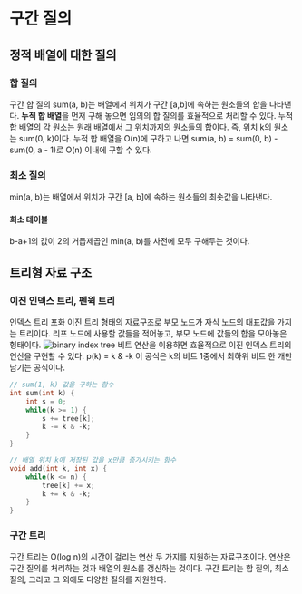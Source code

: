 # 구간 질의

## 정적 배열에 대한 질의

### 합 질의

구간 합 질의 sum(a, b)는 배열에서 위치가 구간 [a,b]에 속하는 원소들의 합을 나타낸다.
<strong>누적 합 배열</strong>을 먼저 구해 놓으면 임의의 합 질의를 효율적으로 처리할 수 있다.
누적 합 배열의 각 원소는 원래 배열에서 그 위치까지의 원소들의 합이다. 즉, 위치 k의 원소는 sum(0, k)이다. 누적 합 배열을 O(n)에 구하고 나면 sum(a, b) = sum(0, b) - sum(0, a - 1)로 O(n) 이내에 구할 수 있다.

### 최소 질의

min(a, b)는 배열에서 위치가 구간 [a, b]에 속하는 원소들의 최솟값을 나타낸다.

#### 희소 테이블

b-a+1의 값이 2의 거듭제곱인 min(a, b)를 사전에 모두 구해두는 것이다.

## 트리형 자료 구조

### 이진 인덱스 트리, 펜윅 트리

인덱스 트리 포화 이진 트리 형태의 자료구조로 부모 노드가 자식 노드의 대표값을 가지는 트리이다. 리프 노드에 사용할 값들을 적어놓고, 부모 노드에 값들의 합을 모아놓은 형태이다.
![binary index tree](https://img1.daumcdn.net/thumb/R1280x0/?scode=mtistory2&fname=https%3A%2F%2Fblog.kakaocdn.net%2Fdn%2FbyXVBy%2FbtrpcQfUk2V%2Fuk6NcLtYcE4SiYDteVKCs1%2Fimg.png)
비트 연산을 이용하면 효율적으로 이진 인덱스 트리의 연산을 구현할 수 있다.
p(k) = k & -k
이 공식은 k의 비트 1중에서 최하위 비트 한 개만 남기는 공식이다.

```cpp
// sum(1, k) 값을 구하는 함수
int sum(int k) {
    int s = 0;
    while(k >= 1) {
        s += tree[k];
        k -= k & -k;
    }
}

// 배열 위치 k에 저장된 값을 x만큼 증가시키는 함수
void add(int k, int x) {
    while(k <= n) {
        tree[k] += x;
        k += k & -k;
    }
}
```

### 구간 트리

구간 트리는 O(log n)의 시간이 걸리는 연산 두 가지를 지원하는 자료구조이다.
연산은 구간 질의를 처리하는 것과 배열의 원소를 갱신하는 것이다.
구간 트리는 합 질의, 최소 질의, 그리고 그 외에도 다양한 질의를 지원한다.
